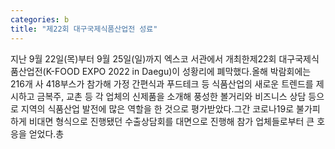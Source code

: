 ```yaml
---
categories: b
title: "제22회 대구국제식품산업전 성료"
---
```

지난 9월 22일(목)부터 9월 25일(일)까지 엑스코 서관에서 개최한제22회 대구국제식품산업전(K-FOOD EXPO 2022 in Daegu)이 성황리에 폐막했다.올해 박람회에는 216개 사 418부스가 참가해 가정 간편식과 푸드테크 등 식품산업의 새로운 트렌드를 제시하고 금복주, 교촌 등 각 업체의 신제품을 소개해 풍성한 볼거리와 비즈니스 상담 등으로 지역의 식품산업 발전에 많은 역할을 한 것으로 평가받았다.그간 코로나19로 불가피하게 비대면 형식으로 진행됐던 수출상담회를 대면으로 진행해 참가 업체들로부터 큰 호응을 얻었다.총 